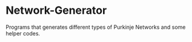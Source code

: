 # Network-Generator

Programs that generates different types of Purkinje Networks and some helper codes.
